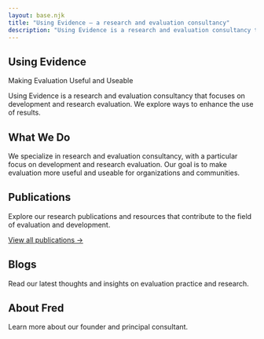 ```yaml
---
layout: base.njk
title: "Using Evidence – a research and evaluation consultancy"
description: "Using Evidence is a research and evaluation consultancy that focuses on development and research evaluation. We explore ways to enhance the use of results."
---
```


<section class="home-hero">
    <div class="content-section">
        <h1>Using Evidence</h1>
        <p>Making Evaluation Useful and Useable</p>
        <p>Using Evidence is a research and evaluation consultancy that focuses on development and research evaluation. We explore ways to enhance the use of results.</p>
    </div>
</section>

<section id="whatwedo" class="content-section">
    <h2>What We Do</h2>
    <p>We specialize in research and evaluation consultancy, with a particular focus on development and research evaluation. Our goal is to make evaluation more useful and useable for organizations and communities.</p>
</section>

<section id="publications" class="content-section">
    <h2>Publications</h2>
    <p>Explore our research publications and resources that contribute to the field of evaluation and development.</p>
    <p><a href="/publications/">View all publications →</a></p>
</section>

<section id="blogs" class="content-section">
    <h2>Blogs</h2>
    <p>Read our latest thoughts and insights on evaluation practice and research.</p>
</section>

<section id="aboutfred" class="content-section">
    <h2>About Fred</h2>
    <p>Learn more about our founder and principal consultant.</p>
</section>